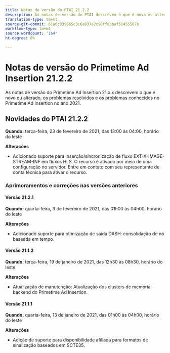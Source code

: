 ```yaml
---
title: Notas de versão do PTAI 21.2.2
description: As notas de versão do PTAI descrevem o que é novo ou alterado, os problemas resolvidos e conhecidos no Primetime Ad Insertion em 2021.
translation-type: tm+mt
source-git-commit: 61a6c039685c3c6a937e2c98ffa3baf51455507b
workflow-type: tm+mt
source-wordcount: '164'
ht-degree: 0%

---
```



# Notas de versão do Primetime Ad Insertion 21.2.2

As notas de versão do Primetime Ad Insertion 21.x.x descrevem o que é novo ou alterado, os problemas resolvidos e os problemas conhecidos no Primetime Ad Insertion no ano 2021.

## Novidades do PTAI 21.2.2

**Quando:** terça-feira, 23 de fevereiro de 2021, das 13:00 às 04:00, horário do leste

**Alterações**

* Adicionado suporte para inserção/sincronização de fluxo EXT-X-IMAGE-STREAM-INF em fluxos HLS. O recurso é ativado por meio de uma configuração no servidor. Entre em contato com seu representante de conta técnica para ativar o recurso.

### Aprimoramentos e correções nas versões anteriores

#### Versão 21.2.1

**Quando:** quarta-feira, 3 de fevereiro de 2021, das 01h00 às 04h00, horário do leste

**Alterações**

* Adicionado suporte para otimização de saída DASH: consolidação de nó baseada em tempo.

#### Versão 21.1.2

**Quando:** terça-feira, 19 de janeiro de 2021, das 12h30 às 08h30, horário do leste

**Alterações**

* Atualização de manutenção: Atualização dos clusters de memória backend do Primetime Ad Insertion.

#### Versão 21.1.1

**Quando:** quarta-feira, 13 de janeiro de 2021, das 01h00 às 04h00, horário do leste

**Alterações**

* Adição de suporte para disponibilidade afiliada para formatos de sinalização baseados em SCTE35.